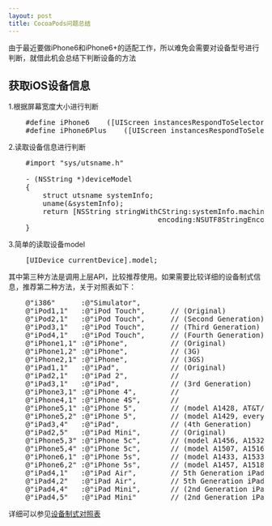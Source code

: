 ```yaml
---
layout: post
title: CocoaPods问题总结
---
```

由于最近要做iPhone6和iPhone6+的适配工作，所以难免会需要对设备型号进行判断，就借此机会总结下判断设备的方法



获取iOS设备信息
-----------------

1.根据屏幕宽度大小进行判断

<pre>
    #define iPhone6    ([UIScreen instancesRespondToSelector:@selector( currentMode )] ? CGSizeEqualToSize(CGSizeMake(750, 1334), [[UIScreen mainScreen] currentMode].size) : NO)
    #define iPhone6Plus    ([UIScreen instancesRespondToSelector:@selector( currentMode )] ? CGSizeEqualToSize(CGSizeMake(1242, 2208), [[UIScreen mainScreen] currentMode].size) : NO)
</pre>

2.读取设备信息进行判断

<pre>
    #import "sys/utsname.h"

    - (NSString *)deviceModel
    {
        struct utsname systemInfo;
        uname(&systemInfo);
        return [NSString stringWithCString:systemInfo.machine
                                   encoding:NSUTF8StringEncoding];
    }
</pre>

3.简单的读取设备model

<pre>
    [UIDevice currentDevice].model;
</pre>

其中第三种方法是调用上层API，比较推荐使用。如果需要比较详细的设备制式信息，推荐第二种方法，关于对照表如下：
<pre>
    @"i386"      :@"Simulator",
    @"iPod1,1"   :@"iPod Touch",      // (Original)
    @"iPod2,1"   :@"iPod Touch",      // (Second Generation)
    @"iPod3,1"   :@"iPod Touch",      // (Third Generation)
    @"iPod4,1"   :@"iPod Touch",      // (Fourth Generation)
    @"iPhone1,1" :@"iPhone",          // (Original)
    @"iPhone1,2" :@"iPhone",          // (3G)
    @"iPhone2,1" :@"iPhone",          // (3GS)
    @"iPad1,1"   :@"iPad",            // (Original)
    @"iPad2,1"   :@"iPad 2",          //
    @"iPad3,1"   :@"iPad",            // (3rd Generation)
    @"iPhone3,1" :@"iPhone 4",        //
    @"iPhone4,1" :@"iPhone 4S",       //
    @"iPhone5,1" :@"iPhone 5",        // (model A1428, AT&T/Canada)
    @"iPhone5,2" :@"iPhone 5",        // (model A1429, everything else)
    @"iPad3,4"   :@"iPad",            // (4th Generation)
    @"iPad2,5"   :@"iPad Mini",       // (Original)
    @"iPhone5,3" :@"iPhone 5c",       // (model A1456, A1532 | GSM)
    @"iPhone5,4" :@"iPhone 5c",       // (model A1507, A1516, A1526 (China), A1529 | Global)
    @"iPhone6,1" :@"iPhone 5s",       // (model A1433, A1533 | GSM)
    @"iPhone6,2" :@"iPhone 5s",       // (model A1457, A1518, A1528 (China), A1530 | Global)
    @"iPad4,1"   :@"iPad Air",        // 5th Generation iPad (iPad Air) - Wifi
    @"iPad4,2"   :@"iPad Air",        // 5th Generation iPad (iPad Air) - Cellular
    @"iPad4,4"   :@"iPad Mini",       // (2nd Generation iPad Mini - Wifi)
    @"iPad4,5"   :@"iPad Mini"        // (2nd Generation iPad Mini - Cellular)
</pre>

详细可以参见[设备制式对照表](https://theiphonewiki.com/wiki/Models)
